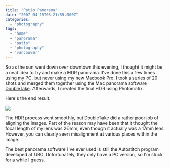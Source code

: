 ```yaml
---
title: "Patio Panorama"
date: "2007-04-15T03:21:55.000Z"
categories: 
  - "photography"
tags: 
  - "home"
  - "panorama"
  - "patio"
  - "photography"
  - "vancouver"
---
```


So as the sun went down over downtown this evening, I thought it might be a neat idea to try and make a HDR panorama. I've done this a few times using my PC, but never using my new Macbook Pro. I took a series of 20 shots and merged them together using the Mac panorama software [DoubleTake](http://echoone.com/doubletake/). Afterwards, I created the final HDR using Photomatix.

Here's the end result.

[![](http://farm1.static.flickr.com/243/459376367_f2eb9d9148.jpg?v=0)](http://www.flickr.com/photos/duanestorey/459376367/)

The HDR process went smoothly, but DoubleTake did a rather poor job of aligning the images. Part of the reason may have been that it thought the focal length of my lens was 26mm, even though it actually was a 17mm lens. However, you can clearly seen misalignment at various places within the image.

The best panorama software I've ever used is still the Autostitch program developed at UBC. Unfortunately, they only have a PC version, so I'm stuck for a while I guess.
